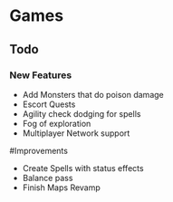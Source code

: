 # Games
## Todo

### New Features
 - Add Monsters that do poison damage
 - Escort Quests
 - Agility check dodging for spells
 - Fog of exploration
 - Multiplayer Network support
 
 #Improvements
 - Create Spells with status effects
 - Balance pass
 - Finish Maps Revamp
 
 

 